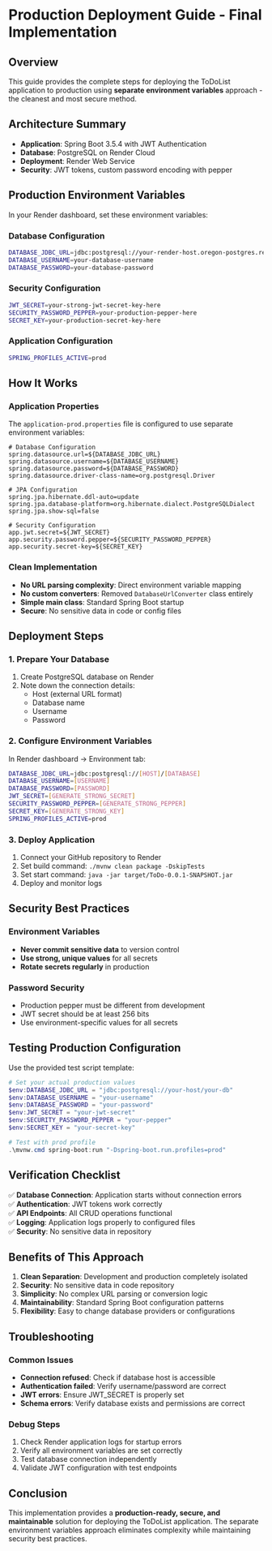 # Production Deployment Guide - Final Implementation

## Overview
This guide provides the complete steps for deploying the ToDoList application to production using **separate environment variables** approach - the cleanest and most secure method.

## Architecture Summary
- **Application**: Spring Boot 3.5.4 with JWT Authentication
- **Database**: PostgreSQL on Render Cloud
- **Deployment**: Render Web Service
- **Security**: JWT tokens, custom password encoding with pepper

## Production Environment Variables

In your Render dashboard, set these environment variables:

### Database Configuration
```bash
DATABASE_JDBC_URL=jdbc:postgresql://your-render-host.oregon-postgres.render.com/your-database
DATABASE_USERNAME=your-database-username
DATABASE_PASSWORD=your-database-password
```

### Security Configuration
```bash
JWT_SECRET=your-strong-jwt-secret-key-here
SECURITY_PASSWORD_PEPPER=your-production-pepper-here
SECRET_KEY=your-production-secret-key-here
```

### Application Configuration
```bash
SPRING_PROFILES_ACTIVE=prod
```

## How It Works

### Application Properties
The `application-prod.properties` file is configured to use separate environment variables:

```properties
# Database Configuration
spring.datasource.url=${DATABASE_JDBC_URL}
spring.datasource.username=${DATABASE_USERNAME}
spring.datasource.password=${DATABASE_PASSWORD}
spring.datasource.driver-class-name=org.postgresql.Driver

# JPA Configuration
spring.jpa.hibernate.ddl-auto=update
spring.jpa.database-platform=org.hibernate.dialect.PostgreSQLDialect
spring.jpa.show-sql=false

# Security Configuration
app.jwt.secret=${JWT_SECRET}
app.security.password.pepper=${SECURITY_PASSWORD_PEPPER}
app.security.secret-key=${SECRET_KEY}
```

### Clean Implementation
- **No URL parsing complexity**: Direct environment variable mapping
- **No custom converters**: Removed `DatabaseUrlConverter` class entirely
- **Simple main class**: Standard Spring Boot startup
- **Secure**: No sensitive data in code or config files

## Deployment Steps

### 1. Prepare Your Database
1. Create PostgreSQL database on Render
2. Note down the connection details:
   - Host (external URL format)
   - Database name
   - Username
   - Password

### 2. Configure Environment Variables
In Render dashboard → Environment tab:
```bash
DATABASE_JDBC_URL=jdbc:postgresql://[HOST]/[DATABASE]
DATABASE_USERNAME=[USERNAME]
DATABASE_PASSWORD=[PASSWORD]
JWT_SECRET=[GENERATE_STRONG_SECRET]
SECURITY_PASSWORD_PEPPER=[GENERATE_STRONG_PEPPER]
SECRET_KEY=[GENERATE_STRONG_KEY]
SPRING_PROFILES_ACTIVE=prod
```

### 3. Deploy Application
1. Connect your GitHub repository to Render
2. Set build command: `./mvnw clean package -DskipTests`
3. Set start command: `java -jar target/ToDo-0.0.1-SNAPSHOT.jar`
4. Deploy and monitor logs

## Security Best Practices

### Environment Variables
- **Never commit sensitive data** to version control
- **Use strong, unique values** for all secrets
- **Rotate secrets regularly** in production

### Password Security
- Production pepper must be different from development
- JWT secret should be at least 256 bits
- Use environment-specific values for all secrets

## Testing Production Configuration

Use the provided test script template:
```powershell
# Set your actual production values
$env:DATABASE_JDBC_URL = "jdbc:postgresql://your-host/your-db"
$env:DATABASE_USERNAME = "your-username"
$env:DATABASE_PASSWORD = "your-password"
$env:JWT_SECRET = "your-jwt-secret"
$env:SECURITY_PASSWORD_PEPPER = "your-pepper"
$env:SECRET_KEY = "your-secret-key"

# Test with prod profile
.\mvnw.cmd spring-boot:run "-Dspring-boot.run.profiles=prod"
```

## Verification Checklist

✅ **Database Connection**: Application starts without connection errors  
✅ **Authentication**: JWT tokens work correctly  
✅ **API Endpoints**: All CRUD operations functional  
✅ **Logging**: Application logs properly to configured files  
✅ **Security**: No sensitive data in repository  

## Benefits of This Approach

1. **Clean Separation**: Development and production completely isolated
2. **Security**: No sensitive data in code repository
3. **Simplicity**: No complex URL parsing or conversion logic
4. **Maintainability**: Standard Spring Boot configuration patterns
5. **Flexibility**: Easy to change database providers or configurations

## Troubleshooting

### Common Issues
- **Connection refused**: Check if database host is accessible
- **Authentication failed**: Verify username/password are correct
- **JWT errors**: Ensure JWT_SECRET is properly set
- **Schema errors**: Verify database exists and permissions are correct

### Debug Steps
1. Check Render application logs for startup errors
2. Verify all environment variables are set correctly
3. Test database connection independently
4. Validate JWT configuration with test endpoints

## Conclusion

This implementation provides a **production-ready, secure, and maintainable** solution for deploying the ToDoList application. The separate environment variables approach eliminates complexity while maintaining security best practices.
